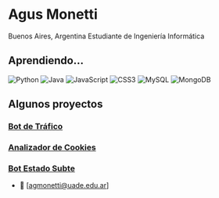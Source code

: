 # Agus Monetti

Buenos Aires, Argentina
Estudiante de Ingeniería Informática


## Aprendiendo...

![Python](https://img.shields.io/badge/-Python-3776AB?style=flat-square&logo=python&logoColor=white)
![Java](https://img.shields.io/badge/-Java-ED8B00?style=flat-square&logo=java&logoColor=white)
![JavaScript](https://img.shields.io/badge/-JavaScript-F7DF1E?style=flat-square&logo=javascript&logoColor=black)
![CSS3](https://img.shields.io/badge/-CSS3-1572B6?style=flat-square&logo=css3)
![MySQL](https://img.shields.io/badge/-MySQL-4479A1?style=flat-square&logo=mysql&logoColor=white)
![MongoDB](https://img.shields.io/badge/-MongoDB-47A248?style=flat-square&logo=mongodb&logoColor=white)

## Algunos proyectos

### [Bot de Tráfico](https://github.com/agmonetti/Bot-Trafico-Argentina)

### [Analizador de Cookies](https://github.com/agmonetti/cookie_analyzer)

### [Bot Estado Subte](https://github.com/agmonetti/Bot-Subte)

- 📧 [agmonetti@uade.edu.ar]
